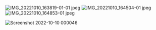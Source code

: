 ![IMG_20221010_163819-01-01 jpeg](https://user-images.githubusercontent.com/66905164/194865016-e8908521-2af5-412b-8ca5-8a9be0f6725f.jpg)
![IMG_20221010_164504-01 jpeg](https://user-images.githubusercontent.com/66905164/194865031-db5fb217-1d2f-453b-84d2-05a9f5956708.jpg)
![IMG_20221010_164853-01 jpeg](https://user-images.githubusercontent.com/66905164/194865041-7841a7f3-95d2-47d3-b9fb-6aacd66cfae9.jpg)

![Screenshot 2022-10-10 000046](https://user-images.githubusercontent.com/66905164/194805425-e80a9bf9-ecdf-4d3f-8e8b-b5db249e7a8e.png)
